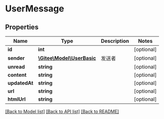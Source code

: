 # UserMessage

## Properties

Name | Type | Description | Notes
------------ | ------------- | ------------- | -------------
**id** | **int** |  | [optional] 
**sender** | [**\Gitee\Model\UserBasic**](UserBasic.md) | 发送者 | [optional] 
**unread** | **string** |  | [optional] 
**content** | **string** |  | [optional] 
**updatedAt** | **string** |  | [optional] 
**url** | **string** |  | [optional] 
**htmlUrl** | **string** |  | [optional] 

[[Back to Model list]](../../README.md#documentation-for-models) [[Back to API list]](../../README.md#documentation-for-api-endpoints) [[Back to README]](../../README.md)


